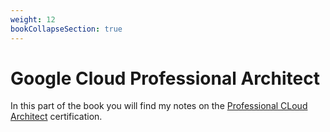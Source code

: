 ```yaml
---
weight: 12
bookCollapseSection: true
---
```


# Google Cloud Professional Architect

In this part of the book you will find my notes on the [Professional CLoud Architect](https://cloud.google.com/certification/cloud-architect) certification.
